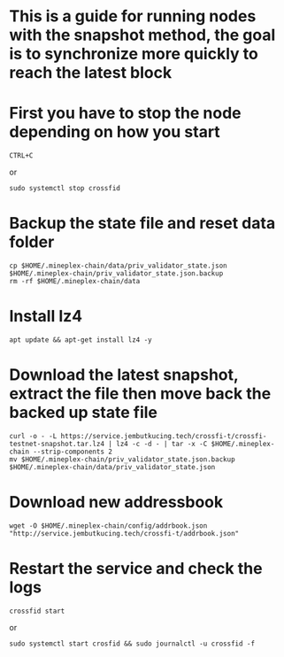 # This is a guide for running nodes with the snapshot method, the goal is to synchronize more quickly to reach the latest block

# First you have to stop the node depending on how you start
```
CTRL+C
```
or
```
sudo systemctl stop crossfid
```

# Backup the state file and reset data folder
```
cp $HOME/.mineplex-chain/data/priv_validator_state.json $HOME/.mineplex-chain/priv_validator_state.json.backup
rm -rf $HOME/.mineplex-chain/data
```
# Install lz4
```
apt update && apt-get install lz4 -y
```
# Download the latest snapshot, extract the file then move back the backed up state file
```
curl -o - -L https://service.jembutkucing.tech/crossfi-t/crossfi-testnet-snapshot.tar.lz4 | lz4 -c -d - | tar -x -C $HOME/.mineplex-chain --strip-components 2
mv $HOME/.mineplex-chain/priv_validator_state.json.backup $HOME/.mineplex-chain/data/priv_validator_state.json
```

# Download new addressbook
```
wget -O $HOME/.mineplex-chain/config/addrbook.json "http://service.jembutkucing.tech/crossfi-t/addrbook.json"
```

# Restart the service and check the logs
```
crossfid start
```
or
```
sudo systemctl start crosfid && sudo journalctl -u crossfid -f
```




